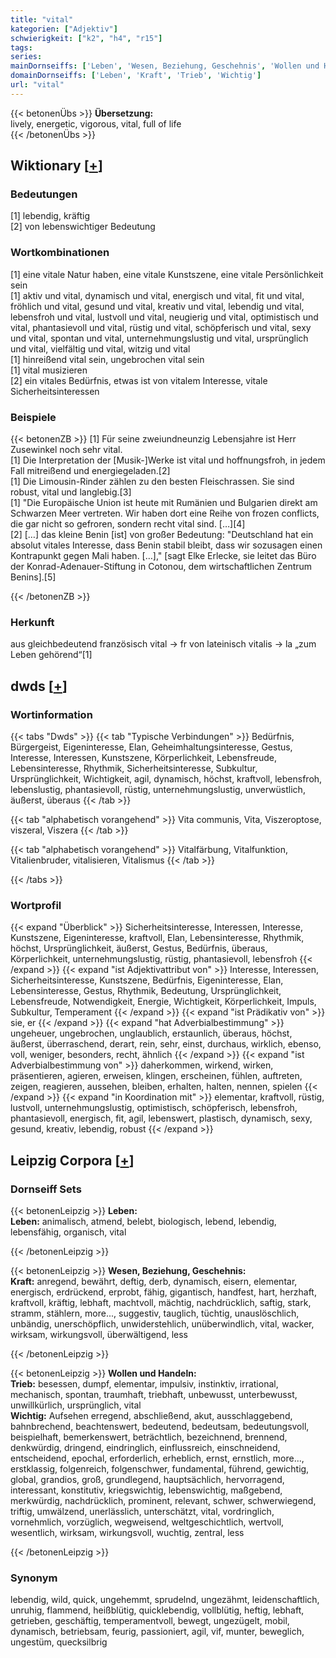 ```yaml
---
title: "vital"
kategorien: ["Adjektiv"]
schwierigkeit: ["k2", "h4", "r15"]
tags:
series:
mainDornseiffs: ['Leben', 'Wesen, Beziehung, Geschehnis', 'Wollen und Handeln']
domainDornseiffs: ['Leben', 'Kraft', 'Trieb', 'Wichtig']
url: "vital"
---
```


{{< betonenÜbs >}}
**Übersetzung:**  
lively, energetic, vigorous, vital, full of life  
{{< /betonenÜbs >}}

## Wiktionary [[+](https://de.wiktionary.org/wiki/vital)]

### Bedeutungen
[1] lebendig, kräftig  
[2] von lebenswichtiger Bedeutung  

### Wortkombinationen
[1] eine vitale Natur haben, eine vitale Kunstszene, eine vitale Persönlichkeit sein  
[1] aktiv und vital, dynamisch und vital, energisch und vital, fit und vital, fröhlich und vital, gesund und vital, kreativ und vital, lebendig und vital, lebensfroh und vital, lustvoll und vital, neugierig und vital, optimistisch und vital, phantasievoll und vital, rüstig und vital, schöpferisch und vital, sexy und vital, spontan und vital, unternehmungslustig und vital, ursprünglich und vital, vielfältig und vital, witzig und vital  
[1] hinreißend vital sein, ungebrochen vital sein  
[1] vital musizieren  
[2] ein vitales Bedürfnis,  etwas ist von vitalem Interesse, vitale Sicherheitsinteressen  

### Beispiele
{{< betonenZB >}}
[1] Für seine zweiundneunzig Lebensjahre ist Herr Zusewinkel noch sehr vital.  
[1] Die Interpretation der [Musik-]Werke ist vital und hoffnungsfroh, in jedem Fall mitreißend und energiegeladen.[2]  
[1] Die Limousin-Rinder zählen zu den besten Fleischrassen. Sie sind robust, vital und langlebig.[3]  
[1] "Die Europäische Union ist heute mit Rumänien und Bulgarien direkt am Schwarzen Meer vertreten. Wir haben dort eine Reihe von frozen conflicts, die gar nicht so gefroren, sondern recht vital sind. […][4]  
[2] […] das kleine Benin [ist] von großer Bedeutung: "Deutschland hat ein absolut vitales Interesse, dass Benin stabil bleibt, dass wir sozusagen einen Kontrapunkt gegen Mali haben. […]," [sagt Elke Erlecke, sie leitet das Büro der Konrad-Adenauer-Stiftung in Cotonou, dem wirtschaftlichen Zentrum Benins].[5]  

{{< /betonenZB >}}
### Herkunft
aus gleichbedeutend französisch vital → fr von lateinisch vitalis → la „zum Leben gehörend“[1]  



## dwds [[+](https://www.dwds.de/wb/vital)]

### Wortinformation
{{< tabs "Dwds" >}}
{{< tab "Typische Verbindungen" >}}
Bedürfnis, Bürgergeist, Eigeninteresse, Elan, Geheimhaltungsinteresse, Gestus, Interesse, Interessen, Kunstszene, Körperlichkeit, Lebensfreude, Lebensinteresse, Rhythmik, Sicherheitsinteresse, Subkultur, Ursprünglichkeit, Wichtigkeit, agil, dynamisch, höchst, kraftvoll, lebensfroh, lebenslustig, phantasievoll, rüstig, unternehmungslustig, unverwüstlich, äußerst, überaus
{{< /tab >}}

{{< tab "alphabetisch vorangehend" >}}
Vita communis, Vita, Viszeroptose, viszeral, Viszera
{{< /tab >}}

{{< tab "alphabetisch vorangehend" >}}
Vitalfärbung, Vitalfunktion, Vitalienbruder, vitalisieren, Vitalismus
{{< /tab >}}

{{< /tabs >}}

### Wortprofil
{{< expand "Überblick" >}} Sicherheitsinteresse, Interessen, Interesse, Kunstszene, Eigeninteresse, kraftvoll, Elan, Lebensinteresse, Rhythmik, höchst, Ursprünglichkeit, äußerst, Gestus, Bedürfnis, überaus, Körperlichkeit, unternehmungslustig, rüstig, phantasievoll, lebensfroh {{< /expand >}}
{{< expand "ist Adjektivattribut von" >}} Interesse, Interessen, Sicherheitsinteresse, Kunstszene, Bedürfnis, Eigeninteresse, Elan, Lebensinteresse, Gestus, Rhythmik, Bedeutung, Ursprünglichkeit, Lebensfreude, Notwendigkeit, Energie, Wichtigkeit, Körperlichkeit, Impuls, Subkultur, Temperament {{< /expand >}}
{{< expand "ist Prädikativ von" >}} sie, er {{< /expand >}}
{{< expand "hat Adverbialbestimmung" >}} ungeheuer, ungebrochen, unglaublich, erstaunlich, überaus, höchst, äußerst, überraschend, derart, rein, sehr, einst, durchaus, wirklich, ebenso, voll, weniger, besonders, recht, ähnlich {{< /expand >}}
{{< expand "ist Adverbialbestimmung von" >}} daherkommen, wirkend, wirken, präsentieren, agieren, erweisen, klingen, erscheinen, fühlen, auftreten, zeigen, reagieren, aussehen, bleiben, erhalten, halten, nennen, spielen {{< /expand >}}
{{< expand "in Koordination mit" >}} elementar, kraftvoll, rüstig, lustvoll, unternehmungslustig, optimistisch, schöpferisch, lebensfroh, phantasievoll, energisch, fit, agil, lebenswert, plastisch, dynamisch, sexy, gesund, kreativ, lebendig, robust {{< /expand >}}

## Leipzig Corpora [[+](https://corpora.uni-leipzig.de/en/res?word=vital&corpusId=deu_newscrawl-public_2018)]

### Dornseiff Sets
{{< betonenLeipzig >}}
**Leben:**  
**Leben:** animalisch, atmend, belebt, biologisch, lebend, lebendig, lebensfähig, organisch, vital  

{{< /betonenLeipzig >}}


{{< betonenLeipzig >}}
**Wesen, Beziehung, Geschehnis:**  
**Kraft:** anregend, bewährt, deftig, derb, dynamisch, eisern, elementar, energisch, erdrückend, erprobt, fähig, gigantisch, handfest, hart, herzhaft, kraftvoll, kräftig, lebhaft, machtvoll, mächtig, nachdrücklich, saftig, stark, stramm, stählern, more..., suggestiv, tauglich, tüchtig, unauslöschlich, unbändig, unerschöpflich, unwiderstehlich, unüberwindlich, vital, wacker, wirksam, wirkungsvoll, überwältigend, less  

{{< /betonenLeipzig >}}


{{< betonenLeipzig >}}
**Wollen und Handeln:**  
**Trieb:** besessen, dumpf, elementar, impulsiv, instinktiv, irrational, mechanisch, spontan, traumhaft, triebhaft, unbewusst, unterbewusst, unwillkürlich, ursprünglich, vital  
**Wichtig:** Aufsehen erregend, abschließend, akut, ausschlaggebend, bahnbrechend, beachtenswert, bedeutend, bedeutsam, bedeutungsvoll, beispielhaft, bemerkenswert, beträchtlich, bezeichnend, brennend, denkwürdig, dringend, eindringlich, einflussreich, einschneidend, entscheidend, epochal, erforderlich, erheblich, ernst, ernstlich, more..., erstklassig, folgenreich, folgenschwer, fundamental, führend, gewichtig, global, grandios, groß, grundlegend, hauptsächlich, hervorragend, interessant, konstitutiv, kriegswichtig, lebenswichtig, maßgebend, merkwürdig, nachdrücklich, prominent, relevant, schwer, schwerwiegend, triftig, umwälzend, unerlässlich, unterschätzt, vital, vordringlich, vornehmlich, vorzüglich, wegweisend, weltgeschichtlich, wertvoll, wesentlich, wirksam, wirkungsvoll, wuchtig, zentral, less  

{{< /betonenLeipzig >}}

### Synonym
lebendig, wild, quick, ungehemmt, sprudelnd, ungezähmt, leidenschaftlich, unruhig, flammend, heißblütig, quicklebendig, vollblütig, heftig, lebhaft, getrieben, geschäftig, temperamentvoll, bewegt, ungezügelt, mobil, dynamisch, betriebsam, feurig, passioniert, agil, vif, munter, beweglich, ungestüm, quecksilbrig

